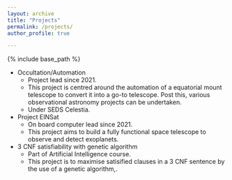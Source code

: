 ```yaml
---
layout: archive
title: "Projects"
permalink: /projects/
author_profile: true

---
```

{% include base_path %}
 

* Occultation/Automation
  * Project lead since 2021.
  * This project is centred around the automation of a equatorial mount telescope to convert it into a go-to telescope. Post this, various observational astronomy projects can be undertaken.
  * Under SEDS Celestia.
* Project EINSat
  * On board computer lead since 2021.
  * This project aims to build a fully functional space telescope to observe and detect exoplanets.
* 3 CNF satisfiability with genetic algorithm
  * Part of Artificial Intelligence course.
  * This project is to maximise satisified clauses in a 3 CNF sentence by the use of a genetic algorithm,\.
